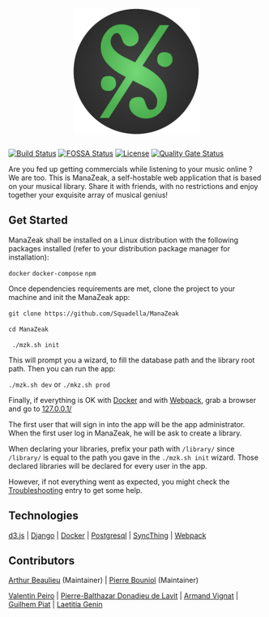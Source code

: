 <p align="center" style="margin-bottom: 25px">
    <img src="/static/img/logo/manazeak-logo.png" width="250" height="250" />
</p>

[![Build Status](https://travis-ci.org/ManaZeak/ManaZeak.svg?branch=master)](https://travis-ci.org/ManaZeak/ManaZeak)
[![FOSSA Status](https://app.fossa.io/api/projects/git%2Bgithub.com%2FManaZeak%2FManaZeak.svg?type=shield)](https://app.fossa.io/projects/git%2Bgithub.com%2FManaZeak%2FManaZeak?ref=badge_shield)
[![License](https://img.shields.io/github/license/ManaZeak/ManaZeak.svg)](https://github.com/ManaZeak/ManaZeak/blob/master/LICENSE.md)
[![Quality Gate Status](https://sonarcloud.io/api/project_badges/measure?project=ManaZeak&metric=alert_status)](https://sonarcloud.io/dashboard?id=ManaZeak)

Are you fed up getting commercials while listening to your music online ? We are too. This is ManaZeak, a self-hostable web application that is based on your musical library. Share it with friends, with no restrictions and enjoy together your exquisite array of musical genius!

## Get Started

ManaZeak shall be installed on a Linux distribution with the following packages installed (refer to your distribution package manager for installation):

``docker``
``docker-compose``
``npm``

Once dependencies requirements are met, clone the project to your machine and init the ManaZeak app:

``git clone https://github.com/Squadella/ManaZeak``

``cd ManaZeak``

`` ./mzk.sh init``

This will prompt you a wizard, to fill the database path and the library root path. Then you can run the app:

``./mzk.sh dev`` or ``./mkz.sh prod``

Finally, if everything is OK with [Docker](https://github.com/docker) and with [Webpack](https://github.com/webpack/webpack), grab a browser and go to [127.0.0.1/](127.0.0.1/)

The first user that will sign in into the app will be the app administrator. When the first user log in ManaZeak, he will be ask to create a library. 

When declaring your libraries, prefix your path with ```/library/``` since ``/library/`` is equal to the path you gave in the ``./mzk.sh init`` wizard. Those declared libraries will be declared for every user in the app.

However, if not everything went as expected, you might check the [Troubleshooting](https://github.com/Squadella/ManaZeak/wiki/Troubleshooting) entry to get some help.

## Technologies
[d3.js](https://github.com/d3/d3) |
[Django](https://github.com/django/django) |
[Docker](https://github.com/docker) |
[Postgresql](https://github.com/postgres/postgres) |
[SyncThing](https://github.com/syncthing/syncthing) |
[Webpack](https://github.com/webpack/webpack)

## Contributors
[Arthur Beaulieu](https://github.com/ArthurBeaulieu) (Maintainer) |
[Pierre Bouniol](https://github.com/Squadella) (Maintainer)

[Valentin Peiro](https://github.com/Oxydiz) |
[Pierre-Balthazar Donadieu de Lavit](https://github.com/Belash) |
[Armand Vignat](https://github.com/avignat) |
[Guilhem Piat](https://github.com/Syncrossus) |
[Laetitia Genin](http://lmgtfy.com/?q=Laetitia+Genin)
